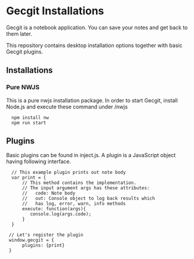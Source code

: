 # Gecgit Installations

Gecgit is a notebook application. You can save your notes and get back to them later.  

This repository contains desktop installation options together with basic Gecgit plugins.

## Installations

### Pure NWJS 

This is a pure nwjs installation package.  In order to start Gecgit, install Node.js and
execute these command under /nwjs

      
      npm install nw
      npm run start

## Plugins

Basic plugins can be found in inject.js. A plugin is a JavaScript object having following
interface.

	  // This example plugin prints out note body
      var print = {
          // This method contains the implementation.
          // The input argument args has these attributes:	
          //   code: Note body
          //   out: Console object to log back results which 
          //   has log, error, warn, info methods
          execute: function(args){
             console.log(args.code);
          }
      }
      
     // Let's register the plugin
     window.gecgit = {
          plugins: {print}
     }



      